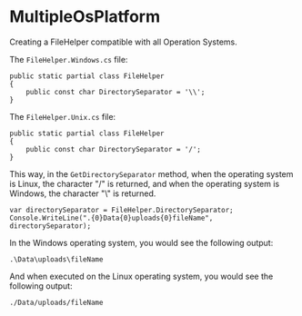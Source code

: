 # MultipleOsPlatform
Creating a FileHelper compatible with all Operation Systems. 

The `FileHelper.Windows.cs` file:
```CSharp
public static partial class FileHelper
{
    public const char DirectorySeparator = '\\';
}
```
The `FileHelper.Unix.cs` file:
```CSharp
public static partial class FileHelper
{
    public const char DirectorySeparator = '/';
}
```
This way, in the `GetDirectorySeparator` method, when the operating system is Linux, the character "/" is returned, and when the operating system is Windows, the character "\\" is returned.
```CSharp
var directorySeparator = FileHelper.DirectorySeparator;
Console.WriteLine(".{0}Data{0}uploads{0}fileName", directorySeparator);
```
In the Windows operating system, you would see the following output:
```
.\Data\uploads\fileName
```
And when executed on the Linux operating system, you would see the following output:
```
./Data/uploads/fileName
```
